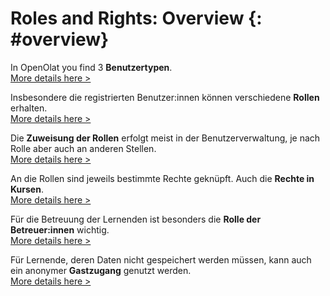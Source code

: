 # Roles and Rights: Overview {: #overview} 

In OpenOlat you find 3 **Benutzertypen**.<br>
[More details here >](User_Types.md)

Insbesondere die registrierten Benutzer:innen können verschiedene **Rollen** erhalten.<br>
[More details here  >](Roles.md)

Die **Zuweisung der Rollen** erfolgt meist in der Benutzerverwaltung, je nach Rolle aber auch an anderen Stellen.<br>
[More details here  >](Assign_Roles.md)

An die Rollen sind jeweils bestimmte Rechte geknüpft. Auch die **Rechte in Kursen**.<br>
[More details here  >](Authorisation_Concept.md)

Für die Betreuung der Lernenden ist besonders die **Rolle der Betreuer:innen** wichtig.<br>
[More details here  >](coach.md)

Für Lernende, deren Daten nicht gespeichert werden müssen, kann auch ein anonymer **Gastzugang** genutzt werden.<br>
[More details here  >](guest_access.md)